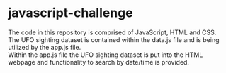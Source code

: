 # javascript-challenge
The code in this repository is comprised of JavaScript, HTML and CSS.  
The UFO sighting dataset is contained within the data.js file and is being utilized by the app.js file.  
Within the app.js file the UFO sighting dataset is put into the HTML webpage and functionality to search by date/time is provided.
